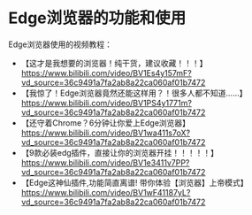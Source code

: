 # Edge浏览器的功能和使用

Edge浏览器使用的视频教程：

- 【这才是我想要的浏览器！纯干货，建议收藏！！！】<https://www.bilibili.com/video/BV1Es4y157mF?vd_source=36c9491a7fa2ab8a22ca060af01b7472>
- 【我惊了！Edge浏览器竟然还能这样用？！很多人都不知道......】<https://www.bilibili.com/video/BV1PS4y1771m?vd_source=36c9491a7fa2ab8a22ca060af01b7472>
- 【还守着Chrome？6分钟让你爱上Edge浏览器】<https://www.bilibili.com/video/BV1wa411s7oX?vd_source=36c9491a7fa2ab8a22ca060af01b7472>
- 【9款必装edg插件，直接让你的浏览器开挂！！！！！】<https://www.bilibili.com/video/BV1e3411v7PP?vd_source=36c9491a7fa2ab8a22ca060af01b7472>
- 【Edge这神仙插件,功能简直离谱! 带你体验【浏览器】上帝模式】<https://www.bilibili.com/video/BV1wF41187yL?vd_source=36c9491a7fa2ab8a22ca060af01b7472>

